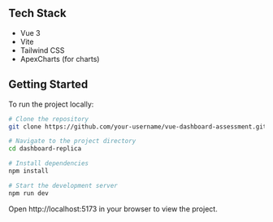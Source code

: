 ## Tech Stack
- Vue 3
- Vite
- Tailwind CSS
- ApexCharts (for charts)

## Getting Started
To run the project locally:

```bash
# Clone the repository
git clone https://github.com/your-username/vue-dashboard-assessment.git # USE REAL REPOSITORY

# Navigate to the project directory
cd dashboard-replica

# Install dependencies
npm install

# Start the development server
npm run dev
```

Open http://localhost:5173 in your browser to view the project.